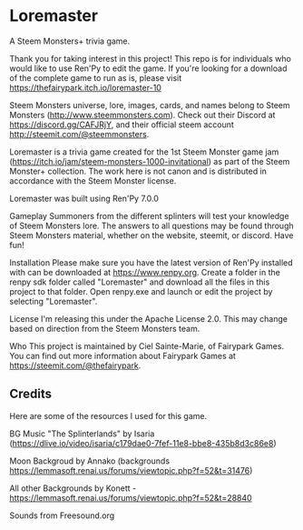 # Loremaster
A Steem Monsters+ trivia game.

Thank you for taking interest in this project! This repo is for individuals who would like to use Ren'Py to edit the game. If you're looking for a download of the complete game to run as is, please visit https://thefairypark.itch.io/loremaster-10

Steem Monsters universe, lore, images, cards, and names belong to Steem Monsters (http://www.steemmonsters.com). Check out their Discord at https://discord.gg/CAFJRjY, and their official steem account http://steemit.com/@steemmonsters. 

Loremaster is a trivia game created for the 1st Steem Monster game jam (https://itch.io/jam/steem-monsters-1000-invitational) as part of the Steem Monster+ collection. The work here is not canon and is distributed in accordance with the Steem Monster license.

Loremaster was built using Ren'Py 7.0.0

Gameplay
Summoners from the different splinters will test your knowledge of Steem Monsters lore. The answers to all questions may be found through Steem Monsters material, whether on the website, steemit, or discord. Have fun!

Installation
Please make sure you have the latest version of Ren'Py installed with can be downloaded at https://www.renpy.org. Create a folder in the renpy sdk folder called "Loremaster" and download all the files in this project to that folder. Open renpy.exe and launch or edit the project by selecting "Loremaster".


License
I'm releasing this under the Apache License 2.0. This may change based on direction from the Steem Monsters team.

Who
This project is maintained by Ciel Sainte-Marie, of Fairypark Games. You can find out more information about Fairypark Games at https://steemit.com/@thefairypark.


Credits
----------------------
Here are some of the resources I used for this game.

BG Music
"The Splinterlands" by Isaria (https://dlive.io/video/isaria/c179dae0-7fef-11e8-bbe8-435b8d3c86e8)

Moon Backgroud by Annako
(backgrounds https://lemmasoft.renai.us/forums/viewtopic.php?f=52&t=31476)

All other Backgrounds by Konett - https://lemmasoft.renai.us/forums/viewtopic.php?f=52&t=28840

Sounds from Freesound.org
